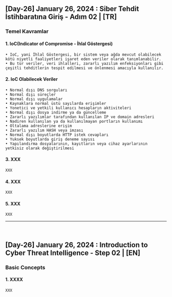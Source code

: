<h2> [Day-26] January 26, 2024 : Siber Tehdit İstihbaratına Giriş - Adım 02 | [TR] </h2> 

<h3> Temel Kavramlar </h3> 

#### 1. IoC(Indicator of Compromise - İhlal Göstergesi)
```
• IoC, yani İhlal Göstergesi, bir sistem veya ağda mevcut olabilecek kötü niyetli faaliyetleri işaret eden veriler olarak tanımlanabilir.
• Bu tür veriler, veri ihlalleri, zararlı yazılım enfeksiyonları gibi çeşitli tehditlerin tespit edilmesi ve önlenmesi amacıyla kullanılır.
```

#### 2. IoC Olabilecek Veriler
```
• Normal dışı DNS sorguları
• Normal dışı süreçler
• Normal dışı uygulamalar
• Kaynaklara normal üstü sayılarda erişimler
• Yonetici ve yetkili kullanıcı hesapların aktiviteleri
• Normal dışı dosya indirme ya da güncelleme
• Zararlı yazılımlar tarafından kullanılan IP ve domain adresleri
• Nadiren kullanılan ya da kullanılmayan portların kullanımı
• Oltalama adreslerine erişim
• Zararlı yazılım HASH veya imzası
• Normal dışı boyutlarda HTTP istek cevapları
• Yuksek boyutlarda giriş deneme sayısı
• Yapılandırma dosyalarının, kayıtların veya cihaz ayarlarının yetkisiz olarak değiştirilmesi
```

#### 3. XXX
```
XXX
```

#### 4. XXX
```
XXX
```

#### 5. XXX
```
XXX
```

<hr/>

</br>


<h2> [Day-26] January 26, 2024 : Introduction to Cyber Threat Intelligence - Step 02 | [EN] </h2>

<h3> Basic Concepts </h3>

#### 1. XXXX
```
XXX
```